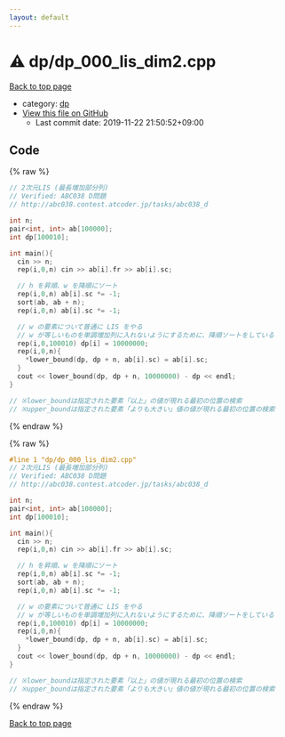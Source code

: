 ```yaml
---
layout: default
---
```


<!-- mathjax config similar to math.stackexchange -->
<script type="text/javascript" async
  src="https://cdnjs.cloudflare.com/ajax/libs/mathjax/2.7.5/MathJax.js?config=TeX-MML-AM_CHTML">
</script>
<script type="text/x-mathjax-config">
  MathJax.Hub.Config({
    TeX: { equationNumbers: { autoNumber: "AMS" }},
    tex2jax: {
      inlineMath: [ ['$','$'] ],
      processEscapes: true
    },
    "HTML-CSS": { matchFontHeight: false },
    displayAlign: "left",
    displayIndent: "2em"
  });
</script>

<script type="text/javascript" src="https://cdnjs.cloudflare.com/ajax/libs/jquery/3.4.1/jquery.min.js"></script>
<script src="https://cdn.jsdelivr.net/npm/jquery-balloon-js@1.1.2/jquery.balloon.min.js" integrity="sha256-ZEYs9VrgAeNuPvs15E39OsyOJaIkXEEt10fzxJ20+2I=" crossorigin="anonymous"></script>
<script type="text/javascript" src="../../assets/js/copy-button.js"></script>
<link rel="stylesheet" href="../../assets/css/copy-button.css" />


# :warning: dp/dp_000_lis_dim2.cpp

<a href="../../index.html">Back to top page</a>

* category: <a href="../../index.html#95687afb5d9a2a9fa39038f991640b0c">dp</a>
* <a href="{{ site.github.repository_url }}/blob/master/dp/dp_000_lis_dim2.cpp">View this file on GitHub</a>
    - Last commit date: 2019-11-22 21:50:52+09:00




## Code

<a id="unbundled"></a>
{% raw %}
```cpp
// 2次元LIS (最長増加部分列)
// Verified: ABC038 D問題
// http://abc038.contest.atcoder.jp/tasks/abc038_d

int n;
pair<int, int> ab[100000];
int dp[100010];

int main(){
  cin >> n;
  rep(i,0,n) cin >> ab[i].fr >> ab[i].sc;

  // h を昇順、w を降順にソート
  rep(i,0,n) ab[i].sc *= -1;
  sort(ab, ab + n);
  rep(i,0,n) ab[i].sc *= -1;

  // w の要素について普通に LIS をやる
  // w が等しいものを単調増加列に入れないようにするために、降順ソートをしている
  rep(i,0,100010) dp[i] = 10000000;
  rep(i,0,n){
    *lower_bound(dp, dp + n, ab[i].sc) = ab[i].sc;
  }
  cout << lower_bound(dp, dp + n, 10000000) - dp << endl;
}

// ※lower_boundは指定された要素「以上」の値が現れる最初の位置の検索
// ※upper_boundは指定された要素「よりも大きい」値の値が現れる最初の位置の検索
```
{% endraw %}

<a id="bundled"></a>
{% raw %}
```cpp
#line 1 "dp/dp_000_lis_dim2.cpp"
// 2次元LIS (最長増加部分列)
// Verified: ABC038 D問題
// http://abc038.contest.atcoder.jp/tasks/abc038_d

int n;
pair<int, int> ab[100000];
int dp[100010];

int main(){
  cin >> n;
  rep(i,0,n) cin >> ab[i].fr >> ab[i].sc;

  // h を昇順、w を降順にソート
  rep(i,0,n) ab[i].sc *= -1;
  sort(ab, ab + n);
  rep(i,0,n) ab[i].sc *= -1;

  // w の要素について普通に LIS をやる
  // w が等しいものを単調増加列に入れないようにするために、降順ソートをしている
  rep(i,0,100010) dp[i] = 10000000;
  rep(i,0,n){
    *lower_bound(dp, dp + n, ab[i].sc) = ab[i].sc;
  }
  cout << lower_bound(dp, dp + n, 10000000) - dp << endl;
}

// ※lower_boundは指定された要素「以上」の値が現れる最初の位置の検索
// ※upper_boundは指定された要素「よりも大きい」値の値が現れる最初の位置の検索

```
{% endraw %}

<a href="../../index.html">Back to top page</a>

